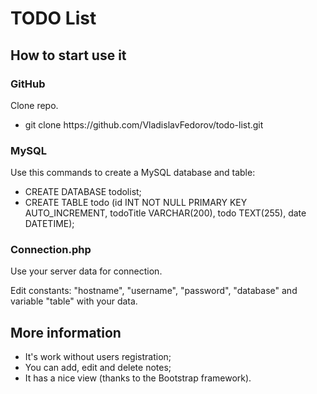 # TODO List

<h2>How to start use it</h2>

<h3>GitHub</h3>
    <p>Clone repo.</p>
<ul>
    <li>git clone https://github.com/VladislavFedorov/todo-list.git</li>
</ul>

<h3>MySQL</h3>
<p>Use this commands to create a MySQL database and table:</p>
<ul>
    <li>CREATE DATABASE todolist;</li>
    <li>CREATE TABLE todo (id INT NOT NULL PRIMARY KEY AUTO_INCREMENT, todoTitle VARCHAR(200), todo TEXT(255), date DATETIME);</li>
</ul>

<h3>Connection.php</h3>
    <p>Use your server data for connection.</p>
    <p>Edit constants: "hostname", "username", "password", "database" and variable "table" with your data.</p>
    
<h2>More information</h2>

<ul>
    <li>It's work without users registration;</li>
    <li>You can add, edit and delete notes;</li>
    <li>It has a nice view (thanks to the Bootstrap framework).</li>
</ul>
